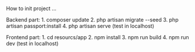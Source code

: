 How to init project ...

Backend part:
    1. composer update
    2. php artisan migrate --seed
    3. php artisan passport:install
    4. php artisan serve (test in localhost)

Frontend part:
    1. cd resourcs/app
    2. npm install
    3. npm run build
    4. npm run dev (test in localhost)
